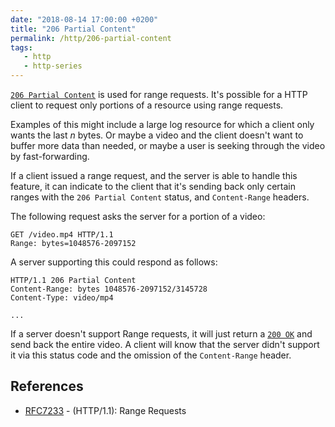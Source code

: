```yaml
---
date: "2018-08-14 17:00:00 +0200"
title: "206 Partial Content"
permalink: /http/206-partial-content
tags:
   - http
   - http-series
---
```


[`206 Partial Content`][1] is used for range requests. It's possible for a
HTTP client to request only portions of a resource using range requests.

Examples of this might include a large log resource for which a client only
wants the last _n_ bytes. Or maybe a video and the client doesn't want to
buffer more data than needed, or maybe a user is seeking through the video
by fast-forwarding.

If a client issued a range request, and the server is able to handle this
feature, it can indicate to the client that it's sending back only certain
ranges with the `206 Partial Content` status, and `Content-Range` headers.

The following request asks the server for a portion of a video:

```http
GET /video.mp4 HTTP/1.1
Range: bytes=1048576-2097152
```

A server supporting this could respond as follows:

```http
HTTP/1.1 206 Partial Content
Content-Range: bytes 1048576-2097152/3145728
Content-Type: video/mp4

...
```

If a server doesn't support Range requests, it will just return a [`200 OK`][3]
and send back the entire video. A client will know that the server didn't
support it via this status code and the omission of the `Content-Range` header.

References
----------

* [RFC7233][2] - (HTTP/1.1): Range Requests

[1]: https://tools.ietf.org/html/rfc7233#section-4.1 "206 Partial Content"
[2]: https://tools.ietf.org/html/rfc7233 "(HTTP/1.1): Range Requests"
[3]: /http/200-ok "200 OK"
